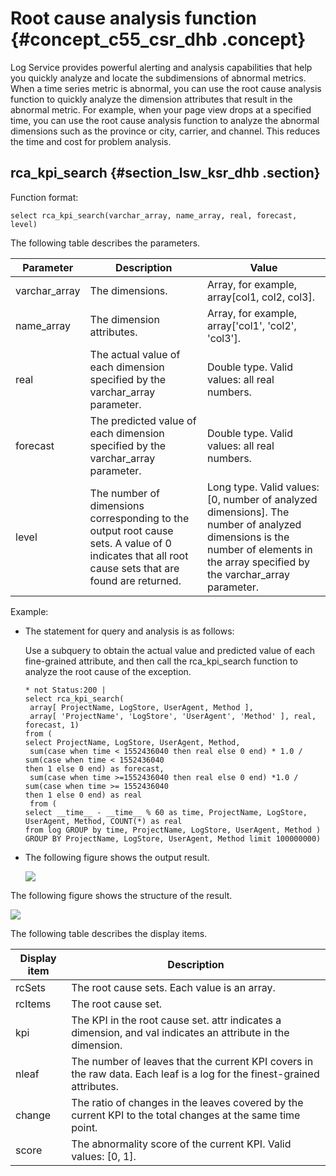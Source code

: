 # Root cause analysis function {#concept_c55_csr_dhb .concept}

Log Service provides powerful alerting and analysis capabilities that help you quickly analyze and locate the subdimensions of abnormal metrics. When a time series metric is abnormal, you can use the root cause analysis function to quickly analyze the dimension attributes that result in the abnormal metric. For example, when your page view drops at a specified time, you can use the root cause analysis function to analyze the abnormal dimensions such as the province or city, carrier, and channel. This reduces the time and cost for problem analysis.

## rca\_kpi\_search {#section_lsw_ksr_dhb .section}

Function format:

``` {#codeblock_e2y_vao_zgi}
select rca_kpi_search(varchar_array, name_array, real, forecast, level)
```

The following table describes the parameters.

|Parameter|Description|Value|
|---------|-----------|-----|
|varchar\_array|The dimensions.|Array, for example, array\[col1, col2, col3\].|
|name\_array|The dimension attributes.|Array, for example, array\['col1', 'col2', 'col3'\].|
|real|The actual value of each dimension specified by the varchar\_array parameter.|Double type. Valid values: all real numbers.|
|forecast|The predicted value of each dimension specified by the varchar\_array parameter.|Double type. Valid values: all real numbers.|
|level|The number of dimensions corresponding to the output root cause sets. A value of 0 indicates that all root cause sets that are found are returned.|Long type. Valid values: \[0, number of analyzed dimensions\]. The number of analyzed dimensions is the number of elements in the array specified by the varchar\_array parameter.|

Example:

-   The statement for query and analysis is as follows:

    Use a subquery to obtain the actual value and predicted value of each fine-grained attribute, and then call the rca\_kpi\_search function to analyze the root cause of the exception.

    ``` {#codeblock_n7s_tmg_2at}
    * not Status:200 | 
    select rca_kpi_search(
     array[ ProjectName, LogStore, UserAgent, Method ],
     array[ 'ProjectName', 'LogStore', 'UserAgent', 'Method' ], real, forecast, 1) 
    from ( 
    select ProjectName, LogStore, UserAgent, Method,
     sum(case when time < 1552436040 then real else 0 end) * 1.0 / sum(case when time < 1552436040 
    then 1 else 0 end) as forecast,
     sum(case when time >=1552436040 then real else 0 end) *1.0 / sum(case when time >= 1552436040 
    then 1 else 0 end) as real
     from ( 
    select __time__ - __time__ % 60 as time, ProjectName, LogStore, UserAgent, Method, COUNT(*) as real 
    from log GROUP by time, ProjectName, LogStore, UserAgent, Method ) 
    GROUP BY ProjectName, LogStore, UserAgent, Method limit 100000000)
    ```

-   The following figure shows the output result.

    ![](http://static-aliyun-doc.oss-cn-hangzhou.aliyuncs.com/assets/img/146896/156808446141211_en-US.png)


The following figure shows the structure of the result.

![](http://static-aliyun-doc.oss-cn-hangzhou.aliyuncs.com/assets/img/146896/156808446141212_en-US.png)

The following table describes the display items.

|Display item|Description|
|------------|-----------|
|rcSets|The root cause sets. Each value is an array.|
|rcItems|The root cause set.|
|kpi|The KPI in the root cause set. attr indicates a dimension, and val indicates an attribute in the dimension.|
|nleaf|The number of leaves that the current KPI covers in the raw data. Each leaf is a log for the finest-grained attributes.|
|change|The ratio of changes in the leaves covered by the current KPI to the total changes at the same time point.|
|score|The abnormality score of the current KPI. Valid values: \[0, 1\].|

